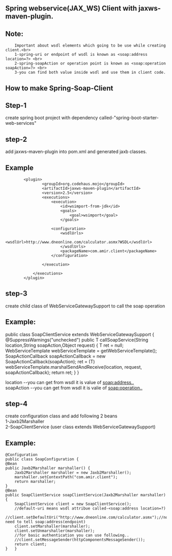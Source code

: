 Spring webservice(JAX_WS) Client with jaxws-maven-plugin.
--------------------------------------------------------
Note:
-----
		Important about wsdl elements which going to be use while creating client.<br>
		1-spring-uri or endpoint of wsdl is known as <soap:address location=?> <br>
		2-spring-soapAction or operation point is known as <soap:operation soapAction=?> <br>
		3-you can find both value inside wsdl and use them in client code.


How to make Spring-Soap-Client
----------------------------
Step-1
-----
create spring boot project with dependency called-"spring-boot-starter-web-services"

step-2
------
add jaxws-maven-plugin into pom.xml and generated jaxb classes.

Example
--------

			<plugin>
					<groupId>org.codehaus.mojo</groupId>
					<artifactId>jaxws-maven-plugin</artifactId>
					<version>2.5</version>
					<executions>
						<execution>
							<id>wsimport-from-jdk</id>
							<goals>
								<goal>wsimport</goal>
							</goals>

						<configuration>
							<wsdlUrls>
								<wsdlUrl>http://www.dneonline.com/calculator.asmx?WSDL</wsdlUrl>
							</wsdlUrls>
							<packageName>com.amir.client</packageName>
						</configuration>

					</execution>

				</executions>
			</plugin>

			
			
step-3
--------

create  child class of WebServiceGatewaySupport to call the soap operation<br>

Example:
-----
public class SoapClientService extends WebServiceGatewaySupport {	
	@SuppressWarnings("unchecked")
	public <T> T  callSoapService(String location,String soapAction,Object request) {
		 T ret =  null;
		 WebServiceTemplate webServiceTemplate = getWebServiceTemplate();
		 SoapActionCallback soapActionCallback = new SoapActionCallback(soapAction);
		 ret = (T) webServiceTemplate.marshalSendAndReceive(location, request, soapActionCallback);
		 return ret;
	}
}

location --you can get from wsdl it is value of <soap:address..><br>
soapAction --you can get from wsdl it is valie of <soap:operation..><br>

step-4
--------
create configuration class and add following 2 beans<br>
1-Jaxb2Marshaller<br>
2-SoapClientService (user class extends WebServiceGatewaySupport)<br>

Example:
--------
	@Configuration
	public class SoapConfiguration {
	@Bean
	public Jaxb2Marshaller marshaller() {
		Jaxb2Marshaller marshaller = new Jaxb2Marshaller();
		marshaller.setContextPath("com.amir.client");
		return marshaller;
	}
	@Bean
	public SoapClientService soapClientService(Jaxb2Marshaller marshaller) {
		SoapClientService client = new SoapClientService();
		//default-uri means wsdl attribue called-<soap:address location=?)
		//client.setDefaultUri("http://www.dneonline.com/calculator.asmx");//no need to tell soap:address(endpoint)
		client.setMarshaller(marshaller);
		client.setUnmarshaller(marshaller);
		//for basic authentication you can use following..
		//client.setMessageSender(httpComponentsMessageSender());
		return client;
	}	}

			
